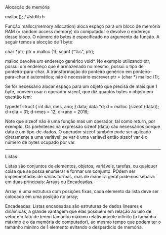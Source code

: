 Alocação de memória

malloc();  /  #stdlib.h

Função malloc(memory allocation) aloca espaço para um bloco de memória RAM (= random access memory) do computador e devolve o endereço desse bloco.  O número de bytes é especificado no argumento da função. A seguir temos a alocção de 1 byte:

char *ptr;
ptr = malloc (1);
scanf ("%c", ptr);

malloc devolve um endereço genérico void*. No exemplo utilizando ptr, possui um endereço que é armazenado no mesmo, possui o tipo de ponteiro-para-char.  A transformação do ponteiro genérico em ponteiro-para-char é automática; não é necessário escrever ptr = (char *) malloc (1);.

Se for necessário alocar espaço para um objeto que precisa de mais que 1 byte, convém usar o operador sizeof, que diz quantos bytes o objeto em questão tem:

typedef struct {
   int dia, mes, ano; 
} data;
data *d;
d = malloc (sizeof (data));
d->dia = 31; d->mes = 12; d->ano = 2016;

Note que sizeof não é uma função mas um operador, tal como return, por exemplo. Os parênteses na expressão sizeof (data) são necessários porque data é um tipo-de-dados.  O operador sizeof também pode ser aplicado diretamente a uma variável:  se var é uma variável então  sizeof var  é o número de bytes ocupado por var.

-----------------------------------------------------------------------------------------------------

Listas

Listas são conjuntos de elementos, objetos, variáveis, tarefas, ou qualquer coisa que se possa enumerar e formar um conjunto. POdem ser implementadas de várias formas, mas de maneira geral podemos separar em duas principais: Arrays ou Encadeadas.

Array: é uma estrutura com posições fixas, cada elemento da lista deve ser colocado em uma posição no array;

Encadeadas: Listas encadeadas são estruturas de dados lineares e dinâmicas, a grande vantagem que elas possuem em relação ao uso de vetor é o fato de terem tamanho máximo relativamente infinito (o tamanho máximo é o da memória do computador), ao mesmo tempo que podem ter o tamanho mínimo de 1 elemento evitando o desperdício de memória.



